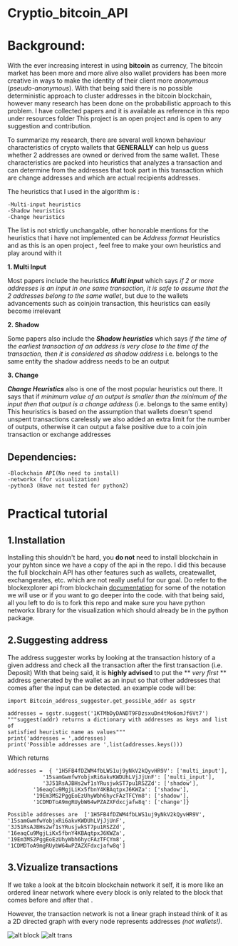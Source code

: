 # Cryptio_bitcoin_API

# Background:
With the ever increasing interest in using **bitcoin** as currency, The bitcoin market has been more and more alive 
also wallet providers has been more creative in ways to make the identity of their client more *anonymous* (*pseudo-anonymous*).
With that being said there is no possible deterministic approach to cluster addresses in the bitcoin blockchain, however many research has been 
done on the probabilistic approach to this problem. I have collected papers and it is available as reference in this repo under resources folder
This project is an open project and is open to any suggestion and contribution.

To summarize my research, there are several well known behaviour characteristics of crypto wallets that **GENERALLY** can help us guess 
whether 2 addresses are owned or derived from the same wallet. These characteristics are packed into heuristics that analyzes a transaction
and can determine from the addresses that took part in this transaction which are change addresses and which are actual recipients addresses.

The heuristics that I used in the algorithm is :

	-Multi-input heuristics
	-Shadow heuristics
	-Change heuristics

The list is not strictly unchangable, other honorable mentions for the heuristics that i have not implemented can be *Address format* Heuristics 
and as this is an open project , feel free to make your own heuristics and play around with it

**1. Multi Input**

Most papers include the heuristics **_Multi input_** which says *if 2 or more addresses is an input in one same transaction, 
it is safe to assume that the 2 addresses belong to the same wallet*, but due to the wallets advancements such as coinjoin transaction, 
this heuristics can easily become irrelevant

**2. Shadow**

Some papers also include the **_Shadow heuristics_** which says *if the time of the earliest transaction of an address is very close to the time of the 
transaction, then it is considered as shadow address* 
i.e. belongs to the same entity the shadow address needs to be an output

**3. Change**

**_Change Heuristics_** also is one of the most popular heuristics out there. It says that if *minimum value of an output is smaller than the minimum of the 
input then that output is a change address* (i.e. belongs to the same entity)
This heuristics is based on the assumption that wallets doesn't spend unspent transactions carelessly
we also added an extra limit for the number of outputs, otherwise it can output a false positive due to a coin join transaction or exchange addresses

## Dependencies:
	-Blockchain API(No need to install)
	-networkx (for visualization)
	-python3 (Have not tested for python2)

# Practical tutorial

## 1.Installation

Installing this shouldn't be hard, you **do not** need to install blockchain in your pyhton since we have a copy of the api in the repo. 
I did this because the full blockchain API has other features such as wallets, createwallet, exchangerates, etc. which are not really useful for 
our goal. Do refer to the blockexplorer api from blockchain [documentation](https://github.com/blockchain/api-v1-client-python/blob/master/docs/blockexplorer.md)
for some of the notation we will use or if you want to go deeper into the code.
with that being said, all you left to do is to fork this repo and make sure you have python networkx library for the visualization which should already be
in the python package.

## 2.Suggesting address

The address suggester works by looking at the transaction history of a given address and check all the transaction after the first transaction (i.e. Deposit)
With that being said, it is **highly advised** to put the ** _very_ _first_ ** address generated by the wallet as an input so that other addresses that comes after the input
can be detected. an example code will be:

```
import Bitcoin_address_suggester.get_possible_addr as sgstr

addresses = sgstr.suggest('1KTMbDyDANDT9FDzsxuDn4tMo6omJf6Vt7') 
"""suggest(addr) returns a dictionary with addresses as keys and list of 
satisfied heuristic name as values"""
print('addresses = ',addresses)
print('Possible addresses are ',list(addresses.keys()))
```

Which returns 

```
addresses =  { '1H5FB4fDZWM4fbLWS1uj9yNkV2kQyvHR9V': ['multi_input'], 
	       '15samGwmfwYobjxRi6akvKWDUhLVjJjUnF': ['multi_input'], 
	       '3J51RsAJBHs2wf1sYRusjwkST7pu1RSZZd': ['shadow'], 
		'16eaqCu9MgjLiKx5fbnY4KBAqtpxJ6KWZa': ['shadow'], 
		'19Em3MS2PggEoEzUhyWbh6hycFAzTFCYm8': ['shadow'], 
		'1CDMDToA9mgRUybW64wPZAZXFdxcjafw8q': ['change']}

Possible addresses are  ['1H5FB4fDZWM4fbLWS1uj9yNkV2kQyvHR9V', 
'15samGwmfwYobjxRi6akvKWDUhLVjJjUnF', '3J51RsAJBHs2wf1sYRusjwkST7pu1RSZZd', 
'16eaqCu9MgjLiKx5fbnY4KBAqtpxJ6KWZa', '19Em3MS2PggEoEzUhyWbh6hycFAzTFCYm8', 
'1CDMDToA9mgRUybW64wPZAZXFdxcjafw8q']
```

## 3.Vizualize transactions

If we take a look at the bitcoin blockchain network it self, it is more like an ordered linear network where every block is only related to the block that 
comes before and after that . 

However, the transaction network is not a linear graph instead think of it as a 2D directed graph with every node represents
addresses *(not wallets!)*.

![alt block](https://github.com/Nicholas-t/Cryptio/blob/master/image/block.png)                      ![alt trans](https://github.com/Nicholas-t/Cryptio/blob/master/image/trans.PNG)



















































































































































